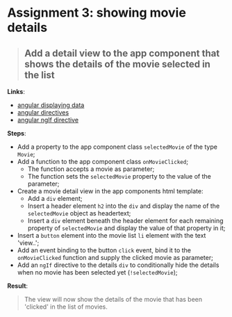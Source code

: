 Assignment 3: showing movie details 
==============================================

> ## Add a detail view to the app component that shows the details of the movie selected in the list 

**Links**:
- [angular displaying data](https://angular.io/docs/ts/latest/guide/displaying-data.html)
- [angular directives](https://angular-2-training-book.rangle.io/handout/directives/)
- [angular ngIf directive](https://angular-2-training-book.rangle.io/handout/directives/ng_if_directive.html)

**Steps**:
- Add a property to the app component class `selectedMovie` of the type `Movie`;
- Add a function to the app component class `onMovieClicked`; 
    - The function accepts a movie as parameter;
    - The function sets the `selectedMovie` property to the value of the parameter;
- Create a movie detail view in the app components html template:
    - Add a `div` element;
    - Insert a header element `h2` into the `div` and display the name of the `selectedMovie` object as headertext;
    - Insert a `div` element beneath the header element for each remaining property of `selectedMovie` and display the value of that property in it;
- Insert a `button` element into the movie list `li` element with the text 'view..';
- Add an event binding to the button `click` event, bind it to the `onMovieClicked` function and supply the clicked movie as parameter;
- Add an `ngIf` directive to the details `div` to conditionally hide the details when no movie has been selected yet (`!selectedMovie`);

**Result**:
> The view will now show the details of the movie that has been 'clicked' in the list of movies.
